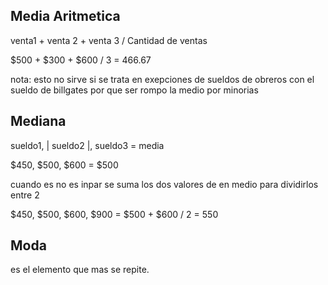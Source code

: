 

## Media Aritmetica

venta1 + venta 2 + venta 3 / Cantidad de ventas

$500 + $300 + $600 / 3 = 466.67

nota: esto no sirve si se trata en exepciones de sueldos de obreros con el sueldo de billgates por que ser rompo la medio por minorias

## Mediana

sueldo1, | sueldo2 |, sueldo3 = media

$450, $500, $600 = $500

cuando es no es inpar se suma los dos valores de en medio para dividirlos entre 2

$450, $500, $600, $900 = $500 + $600 / 2 = 550 

## Moda
es el elemento que mas se repite.